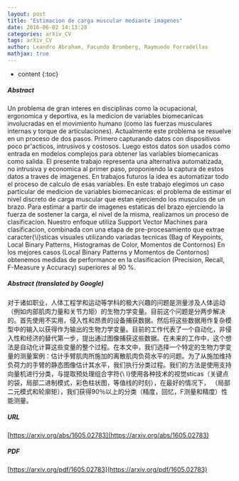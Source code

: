 ```yaml
---
layout: post
title: "Estimacion de carga muscular mediante imagenes"
date: 2016-06-02 14:13:28
categories: arXiv_CV
tags: arXiv_CV
author: Leandro Abraham, Facundo Bromberg, Raymundo Forradellas
mathjax: true
---
```


* content
{:toc}

##### Abstract
Un problema de gran interes en disciplinas como la ocupacional, ergonomica y deportiva, es la medicion de variables biomecanicas involucradas en el movimiento humano (como las fuerzas musculares internas y torque de articulaciones). Actualmente este problema se resuelve en un proceso de dos pasos. Primero capturando datos con dispositivos poco pr\'acticos, intrusivos y costosos. Luego estos datos son usados como entrada en modelos complejos para obtener las variables biomecanicas como salida. El presente trabajo representa una alternativa automatizada, no intrusiva y economica al primer paso, proponiendo la captura de estos datos a traves de imagenes. En trabajos futuros la idea es automatizar todo el proceso de calculo de esas variables. En este trabajo elegimos un caso particular de medicion de variables biomecanicas: el problema de estimar el nivel discreto de carga muscular que estan ejerciendo los musculos de un brazo. Para estimar a partir de imagenes estaticas del brazo ejerciendo la fuerza de sostener la carga, el nivel de la misma, realizamos un proceso de clasificacion. Nuestro enfoque utiliza Support Vector Machines para clasificacion, combinada con una etapa de pre-procesamiento que extrae caracter{\i}sticas visuales utilizando variadas tecnicas (Bag of Keypoints, Local Binary Patterns, Histogramas de Color, Momentos de Contornos) En los mejores casos (Local Binary Patterns y Momentos de Contornos) obtenemos medidas de performance en la clasificacion (Precision, Recall, F-Measure y Accuracy) superiores al 90 %.

##### Abstract (translated by Google)
对于诸如职业，人体工程学和运动等学科的极大兴趣的问题是测量涉及人体运动（例如内部肌肉力量和关节力矩）的生物力学变量。目前这个问题是分两步解决的。首先使用不实用，侵入性和昂贵的设备捕获数据。然后将这些数据用作复杂模型中的输入以获得作为输出的生物力学变量。目前的工作代表了一个自动化，非侵入性和经济的替代第一步，提出通过图像捕获这些数据。在未来的工作中，这个想法是自动化计算这些变量的整个过程。在本文中，我们选择一个特定的生物力学变量的测量案例：估计手臂肌肉所施加的离散肌肉负荷水平的问题。为了从施加维持负荷力的手臂的静态图像估计其水平，我们执行分类过程。我们的方法是使用支持向量机进行分类，与提取预处理组合字符{\ I}使用各种技术的视觉sticas（关键点的袋，局部二进制模式，彩色柱状图，等值线的时刻），在最好的情况下， （局部二元模式和轮廓矩），我们获得90％以上的分类（精度，回忆，F测量和精度）性能测量。

##### URL
[https://arxiv.org/abs/1605.02783](https://arxiv.org/abs/1605.02783)

##### PDF
[https://arxiv.org/pdf/1605.02783](https://arxiv.org/pdf/1605.02783)

